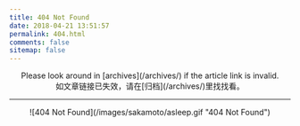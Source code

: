 ```yaml
---
title: 404 Not Found
date: 2018-04-21 13:51:57
permalink: 404.html
comments: false
sitemap: false
---
```


<center>Please look around in [archives](/archives/) if the article link is invalid.</center>

<center>如文章链接已失效，请在[归档](/archives/)里找找看。</center>

---

<center>![404 Not Found](/images/sakamoto/asleep.gif "404 Not Found")</center>
